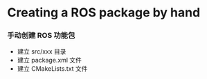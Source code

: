 # Creating a ROS package by hand
### 手动创建 ROS 功能包
- 建立 src/xxx 目录
- 建立 package.xml 文件
- 建立 CMakeLists.txt 文件